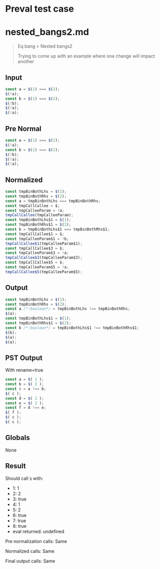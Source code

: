 # Preval test case

# nested_bangs2.md

> Eq bang > Nested bangs2
>
> Trying to come up with an example where one change will impact another

## Input

`````js filename=intro
const a = $(1) === $(2);
$(!a);
const b = $(1) === $(2);
$(!b);
$(!a);
$(!a);
`````

## Pre Normal


`````js filename=intro
const a = $(1) === $(2);
$(!a);
const b = $(1) === $(2);
$(!b);
$(!a);
$(!a);
`````

## Normalized


`````js filename=intro
const tmpBinBothLhs = $(1);
const tmpBinBothRhs = $(2);
const a = tmpBinBothLhs === tmpBinBothRhs;
const tmpCallCallee = $;
const tmpCalleeParam = !a;
tmpCallCallee(tmpCalleeParam);
const tmpBinBothLhs$1 = $(1);
const tmpBinBothRhs$1 = $(2);
const b = tmpBinBothLhs$1 === tmpBinBothRhs$1;
const tmpCallCallee$1 = $;
const tmpCalleeParam$1 = !b;
tmpCallCallee$1(tmpCalleeParam$1);
const tmpCallCallee$3 = $;
const tmpCalleeParam$3 = !a;
tmpCallCallee$3(tmpCalleeParam$3);
const tmpCallCallee$5 = $;
const tmpCalleeParam$5 = !a;
tmpCallCallee$5(tmpCalleeParam$5);
`````

## Output


`````js filename=intro
const tmpBinBothLhs = $(1);
const tmpBinBothRhs = $(2);
const a /*:boolean*/ = tmpBinBothLhs !== tmpBinBothRhs;
$(a);
const tmpBinBothLhs$1 = $(1);
const tmpBinBothRhs$1 = $(2);
const b /*:boolean*/ = tmpBinBothLhs$1 !== tmpBinBothRhs$1;
$(b);
$(a);
$(a);
`````

## PST Output

With rename=true

`````js filename=intro
const a = $( 1 );
const b = $( 2 );
const c = a !== b;
$( c );
const d = $( 1 );
const e = $( 2 );
const f = d !== e;
$( f );
$( c );
$( c );
`````

## Globals

None

## Result

Should call `$` with:
 - 1: 1
 - 2: 2
 - 3: true
 - 4: 1
 - 5: 2
 - 6: true
 - 7: true
 - 8: true
 - eval returned: undefined

Pre normalization calls: Same

Normalized calls: Same

Final output calls: Same
